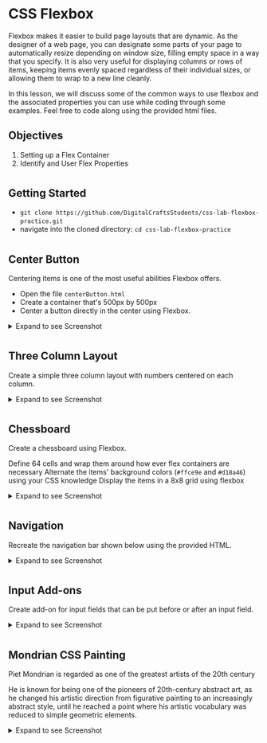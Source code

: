 # CSS Flexbox 

Flexbox makes it easier to build page layouts that are dynamic. As the designer of a web page, you can designate some parts of your page to automatically resize depending on window size, filling empty space in a way that you specify. It is also very useful for displaying columns or rows of items, keeping items evenly spaced regardless of their individual sizes, or allowing them to wrap to a new line cleanly.

In this lesson, we will discuss some of the common ways to use flexbox and the associated properties you can use while coding through some examples. Feel free to code along using the provided html files.

## Objectives 
1. Setting up a Flex Container 
2. Identify and User Flex Properties 

#

## Getting Started 
- `git clone https://github.com/DigitalCraftsStudents/css-lab-flexbox-practice.git` 
- navigate into the cloned directory: `cd css-lab-flexbox-practice` 


# 
## Center Button 

Centering items is one of the most useful abilities Flexbox offers. 

- Open the file `centerButton.html` 
- Create a container that's 500px by 500px
- Center a button directly in the center using Flexbox.

<details>
<summary>
Expand to see Screenshot
</summary>

![Centered Button Screenshot](./images/centerButton.png)

</details>


#

## Three Column Layout 

Create a simple three column layout with numbers centered on each column. 

<details>
<summary>
Expand to see Screenshot
</summary>

![3 Column Layout screenshot](./images/3columnLayout.png)

</details>

#
## Chessboard 

Create a chessboard using Flexbox.

Define 64 cells and wrap them around how ever flex containers are necessary
Alternate the items' background colors (`#ffce9e` and `#d18a46`) using your CSS knowledge
Display the items in a 8x8 grid using flexbox


<details>
<summary>
Expand to see Screenshot
</summary>

![Chessboard Screenshot](./images/chessboard.png)

</details>



#

## Navigation 
Recreate the navigation bar shown below using the provided HTML.

<details>
<summary>
Expand to see Screenshot
</summary>

![Navigation Screenshot](./images/navigation.png)
</details>

#

## Input Add-ons 

Create add-on for input fields that can be put before or after an input field. 

<details>
<summary>
Expand to see Screenshot
</summary>

![Input form screenshot](./images/form.png)

</details>

#

## Mondrian CSS Painting 

Piet Mondrian is regarded as one of the greatest artists of the 20th century 

He is known for being one of the pioneers of 20th-century abstract art, as he changed his artistic direction from figurative painting to an increasingly abstract style, until he reached a point where his artistic vocabulary was reduced to simple geometric elements. 

<details>
<summary>
Expand to see Screenshot
</summary>

![The artist Mondrian](./images/mondrian.png)

![Mondrian screenshot](./images/mondrian2.png)

</details>







